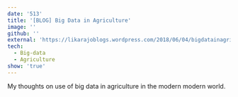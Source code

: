 ```yaml
---
date: '513'
title: '[BLOG] Big Data in Agriculture'
image: ''
github: ''
external: 'https://likarajoblogs.wordpress.com/2018/06/04/bigdatainagriculture/'
tech:
  - Big-data
  - Agriculture
show: 'true'
---
```


My thoughts on use of big data in agriculture in the modern modern world.